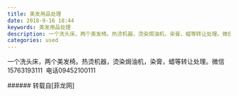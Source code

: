 ```yaml
---
title: 美发用品处理
date: 2018-9-16 18:44
keywords: 美发用品处理
description: 一个洗头床，两个美发椅。热烫机器，烫染焗油机，染膏，蜡等转让处理。微信15763193111  电话09452100111
categories: used
---
```

<td class="t_f" id="postmessage_1807388">

一个洗头床，两个美发椅。热烫机器，烫染焗油机，染膏，蜡等转让处理。微信15763193111  电话09452100111<br/>
<img alt="" border="0" class="zoom" data-cf-modified-41c266ccf775a91959de54d9-="" file="http://www.flw.ph/data/appbyme/upload/image/201809/16/Ohe7wYySBXjp.jpg" id="aimg_TAdXd" lazyloadthumb="1" onclick="" onmouseover="" src="http://www.flw.ph/data/appbyme/upload/image/201809/16/Ohe7wYySBXjp.jpg"/><br/>
<img alt="" border="0" class="zoom" data-cf-modified-41c266ccf775a91959de54d9-="" file="http://www.flw.ph/data/appbyme/upload/image/201809/16/b3drgenS80yx.jpg" id="aimg_xggYA" lazyloadthumb="1" onclick="" onmouseover="" src="http://www.flw.ph/data/appbyme/upload/image/201809/16/b3drgenS80yx.jpg"/><br/>
<img alt="" border="0" class="zoom" data-cf-modified-41c266ccf775a91959de54d9-="" file="http://www.flw.ph/data/appbyme/upload/image/201809/16/SfLkU6SqzLMJ.jpg" id="aimg_s38OM" lazyloadthumb="1" onclick="" onmouseover="" src="http://www.flw.ph/data/appbyme/upload/image/201809/16/SfLkU6SqzLMJ.jpg"/><br/>
<img alt="" border="0" class="zoom" data-cf-modified-41c266ccf775a91959de54d9-="" file="http://www.flw.ph/data/appbyme/upload/image/201809/16/9RmrAxTGBqTe.jpg" id="aimg_lV7vL" lazyloadthumb="1" onclick="" onmouseover="" src="http://www.flw.ph/data/appbyme/upload/image/201809/16/9RmrAxTGBqTe.jpg"/><br/>
<img alt="" border="0" class="zoom" data-cf-modified-41c266ccf775a91959de54d9-="" file="http://www.flw.ph/data/appbyme/upload/image/201809/16/l9pjbxN9W47a.jpg" id="aimg_U0B5I" lazyloadthumb="1" onclick="" onmouseover="" src="http://www.flw.ph/data/appbyme/upload/image/201809/16/l9pjbxN9W47a.jpg"/><br/>
<img alt="" border="0" class="zoom" data-cf-modified-41c266ccf775a91959de54d9-="" file="http://www.flw.ph/data/appbyme/upload/image/201809/16/odQxvCZ0HI0X.jpg" id="aimg_LnaZn" lazyloadthumb="1" onclick="" onmouseover="" src="http://www.flw.ph/data/appbyme/upload/image/201809/16/odQxvCZ0HI0X.jpg"/><br/>
</td>
###### 转载自[菲龙网]